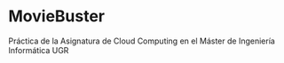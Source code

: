 # MovieBuster
Práctica de la Asignatura de Cloud Computing en el Máster de Ingeniería Informática UGR
